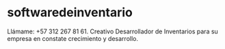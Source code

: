 # softwaredeinventario
Llámame: +57 312 267 81 61. Creativo Desarrollador de Inventarios para su empresa en constate crecimiento y desarrollo.
